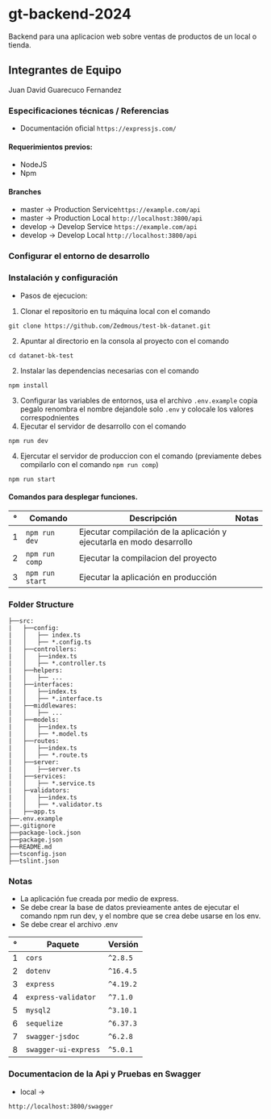 # gt-backend-2024

Backend para una aplicacion web sobre ventas de productos de un local o tienda.


## Integrantes de Equipo

Juan David Guarecuco Fernandez
### Especificaciones técnicas / Referencias

- Documentación oficial `https://expressjs.com/` 

#### Requerimientos previos:

- NodeJS
- Npm

#### Branches

- master -> Production Service`https://example.com/api`
- master -> Production Local ```http://localhost:3800/api```
- develop -> Develop Service `https://example.com/api`
- develop -> Develop Local ```http://localhost:3800/api```

### Configurar el entorno de desarrollo

### Instalación y configuración
- Pasos de ejecucion:

1. Clonar el repositorio en tu máquina local con el comando 
```
git clone https://github.com/Zedmous/test-bk-datanet.git
```
2. Apuntar al directorio en la consola al proyecto con el comando 
```
cd datanet-bk-test
```
2. Instalar las dependencias necesarias con el comando 
```
npm install
```
3. Configurar las variables de entornos, usa el archivo `.env.example` 
copia pegalo renombra el nombre dejandole solo `.env` y colocale los valores correspodnientes
4. Ejecutar el servidor de desarrollo con el comando 
```
npm run dev
```
4. Ejercutar el servidor de produccion con el comando (previamente debes compilarlo con el comando `npm run comp`)
```
npm run start
```

#### Comandos para desplegar funciones.

| °   | Comando             | Descripción                                                            | Notas |
| --- | ------------------- | ---------------------------------------------------------------------- | ----- |
| 1   | `npm run dev`       | Ejecutar compilación de la aplicación y ejecutarla en modo desarrollo  |
| 2   | `npm run comp`      | Ejecutar la compilacion del proyecto                                   |
| 3   | `npm run start`     | Ejecutar la aplicación en producción                                   |

### Folder Structure

```
├──src:
|   ├──config:
|   │   ├── index.ts
|   │   ├── *.config.ts
|   ├──controllers:
|   │   ├──index.ts
|   │   ├── *.controller.ts
|   ├──helpers:
|   │   ├── ...
|   ├──interfaces:
|   │   ├──index.ts
|   │   ├── *.interface.ts
|   ├──middlewares:
|   │   ├── ...
|   ├──models:
|   │   ├──index.ts
|   │   ├── *.model.ts
|   ├──routes:
|   │   ├──index.ts
|   │   ├── *.route.ts
|   ├──server:
|   │   ├──server.ts
|   ├──services:
|   │   ├── *.service.ts
|   ├─validators:
|   │   ├──index.ts
|   │   ├── *.validator.ts
|   ├──app.ts
├──.env.example
├──.gitignore
├──package-lock.json
├──package.json
├──README.md
├──tsconfig.json
├──tslint.json
```

### Notas

- La aplicación fue creada por medio de express.
- Se debe crear la base de datos previeamente antes de ejecutar el comando npm run dev, y el nombre que se crea debe usarse en los env.
- Se debe crear el archivo .env

| °   | Paquete                            | Versión         |
| --- | ---------------------------------- | --------------- |
|  1  | `cors`                             | `^2.8.5`        |
|  2  | `dotenv`                           | `^16.4.5`       |
|  3  | `express`                          | `^4.19.2`       |
|  4  | `express-validator`                | `^7.1.0`        |
|  5  | `mysql2`                           | `^3.10.1`       |
|  6  | `sequelize`                        | `^6.37.3`       |
|  7  | `swagger-jsdoc`                    | `^6.2.8`        |
|  8  | `swagger-ui-express`               | `^5.0.1`        |


### Documentacion de la Api y Pruebas en Swagger
- local -> 
```
http://localhost:3800/swagger
```
